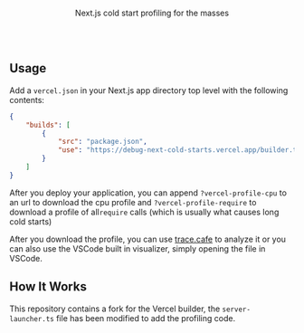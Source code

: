 <div align='center'>
    <br/>
    <br/>
    <br/>
    <p>Next.js cold start profiling for the masses</p>
    <br/>
    <br/>
</div>

## Usage

Add a `vercel.json` in your Next.js app directory top level with the following contents:

```json
{
    "builds": [
        {
            "src": "package.json",
            "use": "https://debug-next-cold-starts.vercel.app/builder.tgz"
        }
    ]
}
```

After you deploy your application, you can append `?vercel-profile-cpu` to an url to download the cpu profile and `?vercel-profile-require` to download a profile of all`require` calls (which is usually what causes long cold starts)

After you download the profile, you can use [trace.cafe](https://trace.cafe) to analyze it or you can also use the VSCode built in visualizer, simply opening the file in VSCode.

## How It Works

This repository contains a fork for the Vercel builder, the `server-launcher.ts` file has been modified to add the profiling code.
